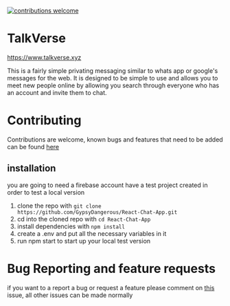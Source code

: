 [![contributions welcome](https://img.shields.io/badge/contributions-welcome-brightgreen.svg?style=flat)](https://github.com/GypsyDangerous/React-Chat-App/issues)

# TalkVerse

https://www.talkverse.xyz

This is a fairly simple privating messaging similar to whats app or google's messages for the web. It is designed to be simple to use and allows you to meet new people online by allowing you search through everyone who has an account and invite them to chat.

# Contributing

Contributions are welcome, known bugs and features that need to be added can be found [here](https://github.com/GypsyDangerous/React-Chat-App/issues/1) 

## installation

you are going to need a firebase account have a test project created in order to test a local version

1. clone the repo with `git clone https://github.com/GypsyDangerous/React-Chat-App.git`
2. cd into the cloned repo with `cd React-Chat-App`
3. install dependencies with `npm install`
4. create a .env and put all the necessary variables in it
5. run npm start to start up your local test version

# Bug Reporting and feature requests
if you want to a report a bug or request a feature please comment on [this](https://github.com/GypsyDangerous/React-Chat-App/issues/1) issue, all other issues can be made normally
